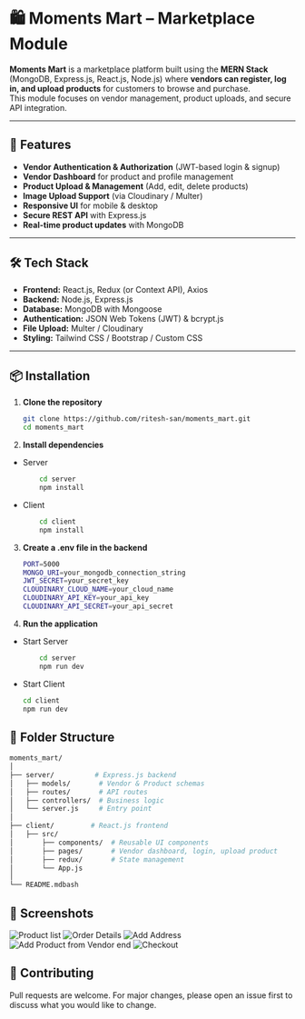 # 🛍️ Moments Mart – Marketplace Module

**Moments Mart** is a marketplace platform built using the **MERN Stack** (MongoDB, Express.js, React.js, Node.js) where **vendors can register, log in, and upload products** for customers to browse and purchase.  
This module focuses on vendor management, product uploads, and secure API integration.

---

## 🚀 Features
- **Vendor Authentication & Authorization** (JWT-based login & signup)
- **Vendor Dashboard** for product and profile management
- **Product Upload & Management** (Add, edit, delete products)
- **Image Upload Support** (via Cloudinary / Multer)
- **Responsive UI** for mobile & desktop
- **Secure REST API** with Express.js
- **Real-time product updates** with MongoDB

---

## 🛠️ Tech Stack
- **Frontend:** React.js, Redux (or Context API), Axios
- **Backend:** Node.js, Express.js
- **Database:** MongoDB with Mongoose
- **Authentication:** JSON Web Tokens (JWT) & bcrypt.js
- **File Upload:** Multer / Cloudinary
- **Styling:** Tailwind CSS / Bootstrap / Custom CSS

---

## 📦 Installation

1. **Clone the repository**
   ```bash
   git clone https://github.com/ritesh-san/moments_mart.git
   cd moments_mart

2. **Install dependencies**

 - Server

    ```bash
        cd server
        npm install
    
- Client

    ```bash
        cd client
        npm install

3. **Create a .env file in the backend**

    ```bash
    PORT=5000
    MONGO_URI=your_mongodb_connection_string
    JWT_SECRET=your_secret_key
    CLOUDINARY_CLOUD_NAME=your_cloud_name
    CLOUDINARY_API_KEY=your_api_key
    CLOUDINARY_API_SECRET=your_api_secret

4. **Run the application**

- Start Server

    ```bash
        cd server
        npm run dev


- Start Client

    ```bash
    cd client
    npm run dev

## 📂 Folder Structure

```bash
moments_mart/
│
├── server/          # Express.js backend
│   ├── models/       # Vendor & Product schemas
│   ├── routes/       # API routes
│   ├── controllers/  # Business logic
│   └── server.js     # Entry point
│
├── client/         # React.js frontend
│   ├── src/
│       ├── components/  # Reusable UI components
│       ├── pages/       # Vendor dashboard, login, upload product
│       ├── redux/       # State management
│       └── App.js
│
└── README.mdbash

```
## 📸 Screenshots

![Product list](https://i.postimg.cc/t4f8R5m5/screencapture-localhost-5173-category-6883e6c431acb86f7710daf0-2025-08-14-19-57-31.png)
![Order Details](https://i.postimg.cc/2j7pdnVk/screencapture-localhost-5173-account-orders-2025-08-14-19-56-53.png)
![Add Address](https://i.postimg.cc/V6XxVCgF/screencapture-localhost-5173-account-editaddress-2025-08-14-19-57-21.png)
![Add Product from Vendor end](https://i.postimg.cc/JzvzkShH/Screenshot-2025-08-14-195528.png)
![Checkout](https://i.postimg.cc/MTkk5D7T/screencapture-localhost-5173-checkout-2025-08-14-19-58-03.png)

## 🤝 Contributing

Pull requests are welcome. For major changes, please open an issue first to discuss what you would like to change.
